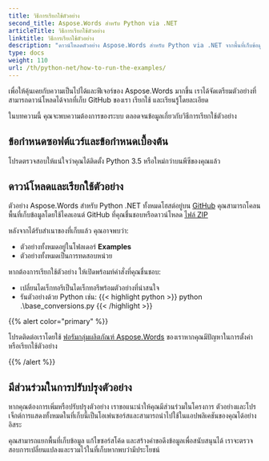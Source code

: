 ```yaml
---
title: วิธีการเรียกใช้ตัวอย่าง
second_title: Aspose.Words สำหรับ Python via .NET
articleTitle: วิธีการเรียกใช้ตัวอย่าง
linktitle: วิธีการเรียกใช้ตัวอย่าง
description: "ดาวน์โหลดตัวอย่าง Aspose.Words สำหรับ Python via .NET จากพื้นที่เก็บข้อมูล GitHub ของเรา และเรียนรู้วิธีเรียกใช้เพื่อให้คุ้นเคยกับความเป็นไปได้และฟีเจอร์ต่างๆ ของ Aspose.Words มากขึ้น"
type: docs
weight: 110
url: /th/python-net/how-to-run-the-examples/
---
```


เพื่อให้คุ้นเคยกับความเป็นไปได้และฟีเจอร์ของ Aspose.Words มากขึ้น เราได้จัดเตรียมตัวอย่างที่สามารถดาวน์โหลดได้จากที่เก็บ GitHub ของเรา เรียกใช้ และเรียนรู้โดยละเอียด

ในบทความนี้ คุณจะพบความต้องการของระบบ ตลอดจนข้อมูลเกี่ยวกับวิธีการเรียกใช้ตัวอย่าง

## ข้อกำหนดซอฟต์แวร์และข้อกำหนดเบื้องต้น

โปรดตรวจสอบให้แน่ใจว่าคุณได้ติดตั้ง Python 3.5 หรือใหม่กว่าบนพีซีของคุณแล้ว

## ดาวน์โหลดและเรียกใช้ตัวอย่าง

ตัวอย่าง Aspose.Words สำหรับ Python .NET ทั้งหมดโฮสต์อยู่บน [GitHub](https://github.com/aspose-words/Aspose.Words-for-Python-via-.NET) คุณสามารถโคลนพื้นที่เก็บข้อมูลโดยใช้ไคลเอนต์ GitHub ที่คุณชื่นชอบหรือดาวน์โหลด [ไฟล์ ZIP](https://github.com/aspose-words/Aspose.Words-for-Python-via-.NET/archive/master.zip)

หลังจากได้รับสำเนาของที่เก็บแล้ว คุณอาจพบว่า:

- ตัวอย่างทั้งหมดอยู่ในโฟลเดอร์ **Examples**
- ตัวอย่างทั้งหมดเป็นการทดสอบหน่วย

หากต้องการเรียกใช้ตัวอย่าง ให้เปิดพร้อมท์คำสั่งที่คุณชื่นชอบ:

- เปลี่ยนไดเร็กทอรีเป็นไดเร็กทอรีพร้อมตัวอย่างที่น่าสนใจ
- รันตัวอย่างด้วย Python เช่น:
{{< highlight python >}}
python .\base_conversions.py
{{< /highlight >}}

{{% alert color="primary" %}}

โปรดติดต่อเราโดยใช้ [ฟอรัมกลุ่มผลิตภัณฑ์ Aspose.Words](https://forum.aspose.com/c/words/8) ของเราหากคุณมีปัญหาในการตั้งค่าหรือเรียกใช้ตัวอย่าง

{{% /alert %}}

## มีส่วนร่วมในการปรับปรุงตัวอย่าง

หากคุณต้องการเพิ่มหรือปรับปรุงตัวอย่าง เราขอแนะนำให้คุณมีส่วนร่วมในโครงการ ตัวอย่างและโปรเจ็กต์การแสดงทั้งหมดในที่เก็บนี้เป็นโอเพ่นซอร์สและสามารถนำไปใช้ในแอปพลิเคชันของคุณได้อย่างอิสระ

คุณสามารถแยกพื้นที่เก็บข้อมูล แก้ไขซอร์สโค้ด และสร้างคำขอดึงข้อมูลเพื่อสนับสนุนได้ เราจะตรวจสอบการเปลี่ยนแปลงและรวมไว้ในที่เก็บหากพบว่ามีประโยชน์
